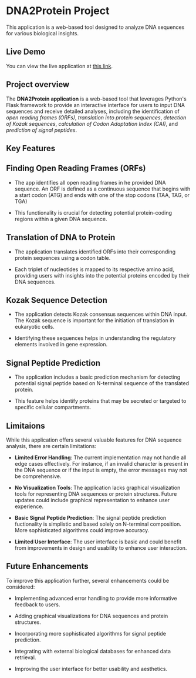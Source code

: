 # DNA2Protein Project

This application is a web-based tool designed to analyze DNA sequences for various biological insights.

## Live Demo

You can view the live application at [this link](https://dna2protein.onrender.com/  ).

## Project overview

The **DNA2Protein application** is a web-based tool that leverages Python's Flask framework to provide an interactive interface for users to input DNA sequences and receive detailed analyses, including the identification of *open reading frames (ORFs)*, *translation into protein sequences*, *detection of Kozak sequences*, *calculation of Codon Adaptation Index (CAI)*, and *prediction of signal peptides*.


## Key Features

## Finding Open Reading Frames (ORFs)

- The app identifies all open reading frames in he provided DNA sequence. An ORF is defined as a continuous sequence that begins with a start codon (ATG) and ends with one of the stop codons (TAA, TAG, or TGA)

- This functionality is crucial for detecting potential protein-coding regions within a given DNA sequence.

## Translation of DNA to Protein

- The application translates identified ORFs into their corresponding protein sequences using a codon table.

- Each triplet of nucleotides is mapped to its respective amino acid, providing users with insights into the potential proteins encoded by their DNA sequences.

## Kozak Sequence Detection

- The application detects Kozak consensus sequences within DNA input. The Kozak sequence is important for the initiation of translation in eukaryotic cells.

- Identifying these sequences helps in understanding the regulatory elements involved in gene expression.

## Signal Peptide Prediction

- The application includes a basic prediction mechanism for detecting potential signal peptide based on N-terminal sequence of the translated protein.

- This feature helps identify proteins that may be secreted or targeted to specific cellular compartments.

## Limitaions

While this application offers several valuable features for DNA sequence analysis, there are certain limitations:

- **Limited Error Handling**: The current implementation may not handle all edge cases effectively. For instance, if an invalid character is present in the DNA sequence or if the input is empty, the error messages may not be comprehensive.

- **No Visualization Tools**: The application lacks graphical visualization tools for representing DNA sequences or protein structures. Future updates could include graphical representation to enhance user experience.

- **Basic Signal Peptide Prediction**: The signal peptide prediction fuctionality is simplistic and based solely on N-terminal composition. More sophisticated algorithms could improve accuracy.

-    **Limited User Interface**: The user interface is basic and could benefit from improvements in design and usability to enhance user interaction.

## Future Enhancements

To improve this application further, several enhancements could be considered:
- Implementing advanced error handling to provide more informative feedback to users.

- Adding graphical visualizations for DNA sequences and protein structures.

- Incorporating more sophisticated algorithms for signal peptide prediction.

- Integrating with external biological databases for enhanced data retrieval.

- Improving the user interface for better usability and aesthetics.